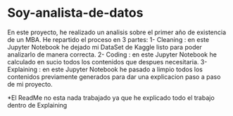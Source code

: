 # Soy-analista-de-datos
En este proyecto, he realizado un analisis sobre el primer año de existencia de un MBA.
He repartido el proceso en 3 partes:
1- Cleaning : en este Jupyter Notebook he dejado mi DataSet de Kaggle listo para poder analizarlo de manera correcta.
2- Coding : en este Jupyter Notebook he calculado en sucio todos los contenidos que despues necesitaria.
3- Explaining : en este Jupyter Notebook he pasado a limpio todos los contenidos previamente generados para dar una explicacion paso a paso de mi proyecto.


*El ReadMe no esta nada trabajado ya que he explicado todo el trabajo dentro de Explaining
